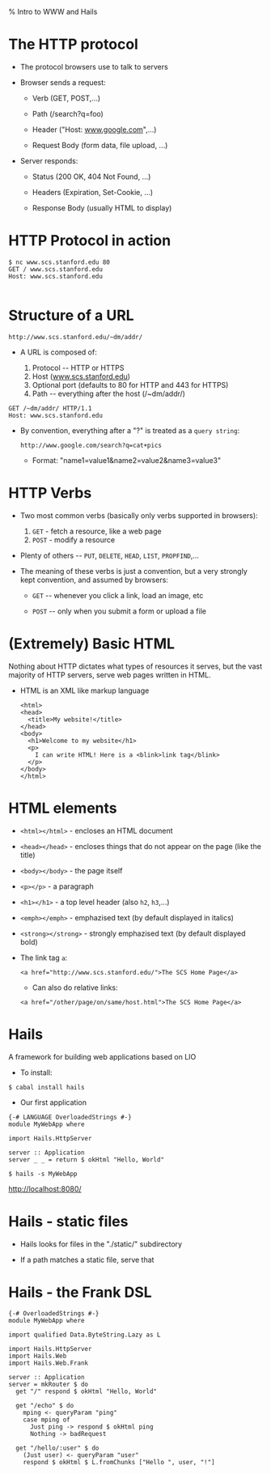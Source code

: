 % Intro to WWW and Hails

# The HTTP protocol

* The protocol browsers use to talk to servers

* Browser sends a request:

    * Verb (GET, POST,...)

    * Path (/search?q=foo)
    
    * Header ("Host: www.google.com",...)

    * Request Body (form data, file upload, ...)

* Server responds:

    * Status (200 OK, 404 Not Found, ...)

    * Headers (Expiration, Set-Cookie, ...)

    * Response Body (usually HTML to display)

# HTTP Protocol in action

~~~~
$ nc www.scs.stanford.edu 80
GET / www.scs.stanford.edu
Host: www.scs.stanford.edu


~~~~

# Structure of a URL

~~~~
http://www.scs.stanford.edu/~dm/addr/
~~~~

* A URL is composed of:

  1. Protocol -- HTTP or HTTPS
  2. Host (www.scs.stanford.edu)
  3. Optional port (defaults to 80 for HTTP and 443 for HTTPS)
  4. Path -- everything after the host (/~dm/addr/)

~~~~
GET /~dm/addr/ HTTP/1.1
Host: www.scs.stanford.edu

~~~~

* By convention, everything after a "?" is treated as a `query string`:

    ~~~~
    http://www.google.com/search?q=cat+pics
    ~~~~

    * Format: "name1=value1&name2=value2&name3=value3"

# HTTP Verbs

* Two most common verbs (basically only verbs supported in browsers):

  1. `GET` - fetch a resource, like a web page
  3. `POST` - modify a resource

* Plenty of others -- `PUT`, `DELETE`, `HEAD`, `LIST`, `PROPFIND`,...

* The meaning of these verbs is just a convention, but a very strongly kept
  convention, and assumed by browsers:

    * `GET` -- whenever you click a link, load an image, etc

    * `POST` -- only when you submit a form or upload a file

# (Extremely) Basic HTML

Nothing about HTTP dictates what types of resources it serves, but the vast
majority of HTTP servers, serve web pages written in HTML.

* HTML is an XML like markup language

    ~~~~
    <html>
    <head>
      <title>My website!</title>
    </head>
    <body>
      <h1>Welcome to my website</h1>
      <p>
        I can write HTML! Here is a <blink>link tag</blink>
      </p>
    </body>
    </html>
    ~~~~

# HTML elements

* `<html></html>` - encloses an HTML document
* `<head></head>` - encloses things that do not appear on the page (like the title)
* `<body></body>` - the page itself
* `<p></p>`       - a paragraph
* `<h1></h1>`     - a top level header (also `h2`, `h3`,...)
* `<emph></emph>` - emphazised text (by default displayed in italics)
* `<strong></strong>` - strongly emphazised text (by default displayed bold)

* The link tag `a`:

    ~~~~
    <a href="http://www.scs.stanford.edu/">The SCS Home Page</a>
    ~~~~

    * Can also do relative links:

    ~~~~
    <a href="/other/page/on/same/host.html">The SCS Home Page</a>
    ~~~~


# Hails

A framework for building web applications based on LIO

* To install:

~~~~
$ cabal install hails
~~~~

* Our first application

~~~~{.haskell}
{-# LANGUAGE OverloadedStrings #-}
module MyWebApp where

import Hails.HttpServer

server :: Application
server _ _ = return $ okHtml "Hello, World"
~~~~

~~~~
$ hails -s MyWebApp
~~~~

[http://localhost:8080/](http://localhost:8080)

# Hails - static files

* Hails looks for files in the "./static/" subdirectory

* If a path matches a static file, serve that

# Hails - the Frank DSL

~~~~{.haskell}
{-# OverloadedStrings #-}
module MyWebApp where

import qualified Data.ByteString.Lazy as L

import Hails.HttpServer
import Hails.Web
import Hails.Web.Frank

server :: Application
server = mkRouter $ do
  get "/" respond $ okHtml "Hello, World"
  
  get "/echo" $ do
    mping <- queryParam "ping"
    case mping of
      Just ping -> respond $ okHtml ping
      Nothing -> badRequest

  get "/hello/:user" $ do
    (Just user) <- queryParam "user"
    respond $ okHtml $ L.fromChunks ["Hello ", user, "!"]
~~~~

